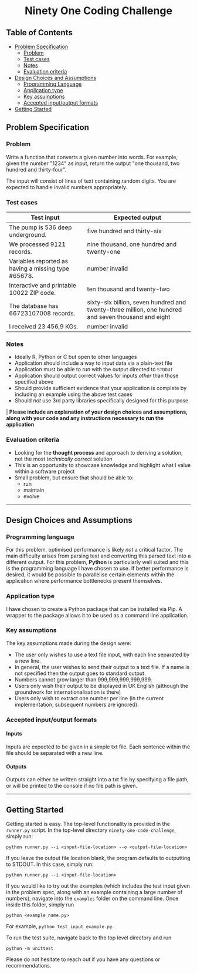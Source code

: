 <h1 align="center"> Ninety One Coding Challenge </h1>

<!-- content -->

## Table of Contents
- [Problem Specification](#Problem-Specification)
  - [Problem](#Problem)
  - [Test cases](#Test-cases)
  - [Notes](#Notes)
  - [Evaluation criteria](#Evaluation-criteria)
- [Design Choices and Assumptions](#Design-Choices-and-Assumptions)
  - [Programming Language](#programming-language)
  - [Application type](#Application-type)
  - [Key assumptions](#Key-assumptions)
  - [Accepted input/output formats](#Accepted-input-/-output-formats)
- [Getting Started](#Getting-Started)
  

## Problem Specification
### Problem
Write a function that converts a given number into words. For example, given the number "1234" as input, return the output "one thousand, two hundred and thirty-four".

The input will consist of lines of text containing random digits. You are expected to handle invalid numbers appropriately.

### Test cases
| Test input                                          | Expected output                                                                                     |
| --------------------------------------------------- | --------------------------------------------------------------------------------------------------- |
| The pump is 536 deep underground.                   | five hundred and thirty-six                                                                         |
| We processed 9121 records.                          | nine thousand, one hundred and twenty-one                                                           |
| Variables reported as having a missing type #65678. | number invalid                                                                                      |
| Interactive and printable 10022 ZIP code.           | ten thousand and twenty-two                                                                         |
| The database has 66723107008 records.               | sixty-six billion, seven hundred and twenty-three million, one hundred and seven thousand and eight |
| I received 23 456,9 KGs.                            | number invalid                                                                                      |
 
### Notes
* Ideally R, Python or C but open to other languages
* Application should include a way to input data via a plain-text file
* Application must be able to run with the output directed to `STDOUT`
* Application should output correct values for inputs *other* than those specified above
* Should provide sufficient evidence that your application is complete by including an example using the above test cases
* Should *not* use 3rd party libraries specifically designed for this purpose

| **Please include an explanation of your design choices and assumptions, along with your code and any instructions necessary to run the application**

### Evaluation criteria
* Looking for the **thought process** and approach to deriving a solution, not the most *technically correct* solution
* This is an opportunity to showcase knowledge and highlight what I value within a software project
* Small problem, but ensure that should be able to:
    * run
    * maintain
    * evolve

---

## Design Choices and Assumptions
### Programming language
For this problem, optimised performance is likely *not* a critical factor. The main difficulty arises from parsing text 
and converting this parsed text into a different output. For this problem, **Python** is particularly well suited and 
this is the programming language I have chosen to use. If better performance is desired, it would be possible to 
parallelise certain elements within the application where performance bottlenecks present themselves.

### Application type
I have chosen to create a Python package that can be installed via Pip. A wrapper to the package allows it to be used
as a command line application.

### Key assumptions
The key assumptions made during the design were:
* The user only wishes to use a text file input, with each line separated by a new line.
* In general, the user wishes to send their output to a text file. If a name is not specified then the output goes to
standard output.
* Numbers cannot grow larger than 999,999,999,999,999.
* Users only wish their output to be displayed in UK English (although the groundwork for internationalisation is there)
* Users only wish to extract one number per line (in the current implementation, subsequent numbers are ignored).

### Accepted input/output formats
#### Inputs
Inputs are expected to be given in a simple txt file. Each sentence within the file should be separated with a new line.

#### Outputs
Outputs can either be written straight into a txt file by specifying a file path, or will be printed to the console if no
file path is given.

---
## Getting Started
Getting started is easy. The top-level functionality is provided in the `runner.py` script. In the top-level directory
`ninety-one-code-challenge`, simply run:

```python runner.py --i <input-file-location> --o <output-file-location>```

If you leave the output file location blank, the program defaults to outputting to STDOUT. In this case, simply run:

```python runner.py --i <input-file-location>```

If you would like to try out the examples (which includes the test input given in the problem spec, along with an
example containing a large number of numbers), navigate into the ``examples`` folder on the command
line. Once inside this folder, simply run 

```python <example_name.py>```

For example, ``python test_input_example.py``.

To run the test suite, navigate back to the top level directory and run

```python -m unittest```

Please do not hesitate to reach out if you have any questions or recommendations.
